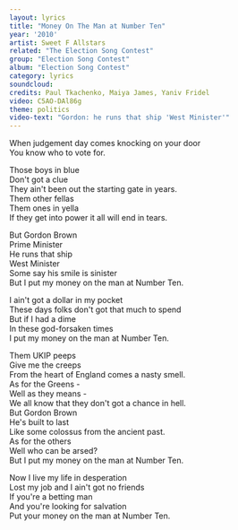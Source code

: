 ```yaml
---
layout: lyrics
title: "Money On The Man at Number Ten"
year: '2010'
artist: Sweet F Allstars
related: "The Election Song Contest"
group: "Election Song Contest"
album: "Election Song Contest"
category: lyrics
soundcloud: 
credits: Paul Tkachenko, Maiya James, Yaniv Fridel
video: C5AO-DAl86g
theme: politics
video-text: "Gordon: he runs that ship 'West Minister'"
---
```

When judgement day comes knocking on your door  
You know who to vote for.

Those boys in blue  
Don't got a clue  
They ain't been out the starting gate in years.  
Them other fellas  
Them ones in yella  
If they get into power it all will end in tears.  

But Gordon Brown  
Prime Minister  
He runs that ship  
West Minister  
Some say his smile is sinister  
But I put my money on the man at Number Ten.  

I ain't got a dollar in my pocket  
These days folks don't got that much to spend  
But if I had a dime  
In these god-forsaken times  
I put my money on the man at Number Ten.  
  
Them UKIP peeps  
Give me the creeps  
From the heart of England comes a nasty smell.  
As for the Greens -   
Well as they means -   
We all know that they don't got a chance in hell.  
But Gordon Brown  
He's built to last  
Like some colossus from the ancient past.  
As for the others  
Well who can be arsed?  
But I put my money on the man at Number Ten.  

Now I live my life in desperation  
Lost my job and I ain't got no friends  
If you're a betting man  
And you're looking for salvation  
Put your money on the man at Number Ten.  

